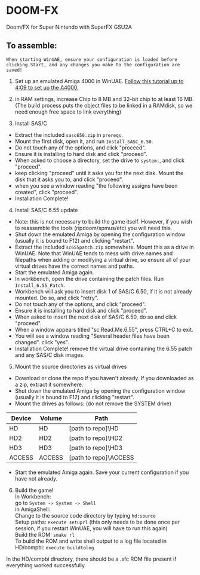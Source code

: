 # DOOM-FX
Doom/FX for Super Nintendo with SuperFX GSU2A  

## To assemble:  

``When starting WinUAE, ensure your configuration is loaded before clicking Start, and any changes you make to the configuration are saved!``  

1. Set up an emulated Amiga 4000 in WinUAE. [Follow this tutorial up to 4:09 to set up the A4000.](https://youtu.be/Cqu2NAZ9dgg)  

2. in RAM settings, increase Chip to 8 MB and 32-bit chip to at least 16 MB. (The build process puts the object files to be linked in a RAMdisk, so we need enough free space to link everything)  

3. Install SAS/C  
- Extract the included ``sasc650.zip`` in ``prereqs``.  
- Mount the first disk, open it, and run ``Install_SASC_6.50``.  
- Do not touch any of the options, and click "proceed".  
- Ensure it is installing to hard disk and click "proceed".  
- When asked to choose a directory, set the drive to ``system:``, and click "proceed".  
- keep clicking "proceed" until it asks you for the next disk. Mount the disk that it asks you to, and click "proceed".  
- when you see a window reading "the following assigns have been created", click "proceed".  
- Installation Complete!  

4. Install SAS/C 6.55 update  
- Note: this is not necessary to build the game itself. However, if you wish to reassemble the tools (ripdoom/spmus/etc) you will need this.  
- Shut down the emulated Amiga by opening the configuration window (usually it is bound to F12) and clicking "restart".  
- Extract the included ``sc655patch.zip`` somewhere. Mount this as a drive in WinUAE. Note that WinUAE tends to mess with drive names and filepaths when adding or modifying a virtual drive, so ensure all of your virtual drives have the correct names and paths.  
- Start the emulated Amiga again.  
- In workbench, open the drive containing the patch files. Run ``Install_6.55_Patch``.  
- Workbench will ask you to insert disk 1 of SAS/C 6.50, if it is not already mounted. Do so, and click "retry".  
- Do not touch any of the options, and click "proceed". 
- Ensure it is installing to hard disk and click "proceed".  
- When asked to insert the next disk of SAS/C 6.50, do so and click "proceed".  
- When a window appears titled "sc:Read.Me.6.55", press CTRL+C to exit.  
- You will see a window reading "Several header files have been changed". click "yes".  
- Installation Complete! remove the virtual drive containing the 6.55 patch and any SAS/C disk images.  

5. Mount the source directories as virtual drives  
- Download or clone the repo if you haven't already. If you downloaded as a zip, extract it somewhere.  
- Shut down the emulated Amiga by opening the configuration window (usually it is bound to F12) and clicking "restart".  
- Mount the drives as follows:  (do not remove the SYSTEM drive)

| Device | Volume | Path                                      |
|--------|--------|-------------------------------------------|
| HD     | HD     | [path to repo]\HD                         |
| HD2    | HD2    | [path to repo]\HD2                        |
| HD3    | HD3    | [path to repo]\HD3                        |
| ACCESS | ACCESS | [path to repo]\ACCESS                     |

- Start the emulated Amiga again. Save your current configuration if you have not already.

6. Build the game!  
In Workbench:  
go to ``System -> System -> Shell``  
in AmigaShell:  
Change to the source code directory by typing ``hd:source``  
Setup paths: ``execute setuprl`` (this only needs to be done once per session, if you restart WinUAE, you will have to run this again)  
Build the ROM: ``smake rl``  
To build the ROM and write shell output to a log file located in HD/compbi: ``execute buildtolog``

In the HD/compbi directory, there should be a .sfc ROM file present if everything worked successfully.  

